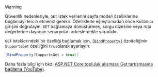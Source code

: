 > [!WARNING]
> Güvenlik nedenleriyle, `GET` istek verilerini sayfa modeli özelliklerine bağlamayı tercih etmeniz gerekir. Özelliklerle eşleştirmadan önce Kullanıcı girişini doğrulayın. `GET` bağlamaya dönüştürmek, sorgu dizesine veya rota değerlerine dayanan senaryoları adreslemekte yararlıdır.
>
> `GET` isteklerindeki bir özelliği bağlamak için, [`[BindProperty]`](xref:Microsoft.AspNetCore.Mvc.BindPropertyAttribute) özniteliğinin `SupportsGet` özelliğini `true`olarak ayarlayın:
>
> ```csharp
> [BindProperty(SupportsGet = true)]
> ```
>
> Daha fazla bilgi için bkz. [ASP.NET Core topluluk alışması: Get tartışmasına bağlama (YouTube)](https://www.youtube.com/watch?v=p7iHB9V-KVU&feature=youtu.be&t=54m27s).
